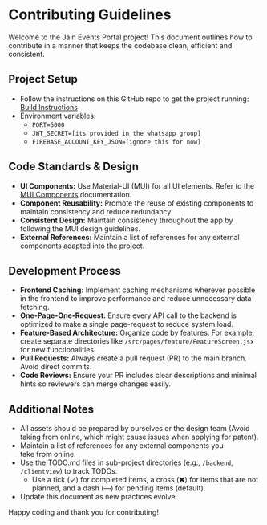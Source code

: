 # Contributing Guidelines

Welcome to the Jain Events Portal project! This document outlines how to contribute in a manner that keeps the codebase clean, efficient and consistent.

## Project Setup
- Follow the instructions on this GitHub repo to get the project running: [Build Instructions](/README.md#build)
- Environment variables:
  - `PORT=5000`
  - `JWT_SECRET=[its provided in the whatsapp group]`
  - `FIREBASE_ACCOUNT_KEY_JSON=[ignore this for now]`

## Code Standards & Design
- **UI Components:** Use Material-UI (MUI) for all UI elements. Refer to the [MUI Components](https://mui.com/material-ui/all-components/) documentation.
- **Component Reusability:** Promote the reuse of existing components to maintain consistency and reduce redundancy.
- **Consistent Design:** Maintain consistency throughout the app by following the MUI design guidelines.
- **External References:** Maintain a list of references for any external components adapted into the project.

## Development Process
- **Frontend Caching:** Implement caching mechanisms wherever possible in the frontend to improve performance and reduce unnecessary data fetching.
- **One-Page-One-Request:** Ensure every API call to the backend is optimized to make a single page-request to reduce system load.
- **Feature-Based Architecture:** Organize code by features. For example, create separate directories like `/src/pages/feature/FeatureScreen.jsx` for new functionalities.
- **Pull Requests:** Always create a pull request (PR) to the main branch. Avoid direct commits.
- **Code Reviews:** Ensure your PR includes clear descriptions and minimal hints so reviewers can merge changes easily.

## Additional Notes
- All assets should be prepared by ourselves or the design team (Avoid taking from online, which might cause issues when applying for patent).
- Maintain a list of references for any external components you take from online.
- Use the TODO.md files in sub-project directories (e.g., `/backend`, `/clientview`) to track TODOs.
  - Use a tick (✓) for completed items, a cross (✖) for items that are not planned, and a dash (—) for pending items (default).
- Update this document as new practices evolve.

Happy coding and thank you for contributing!
